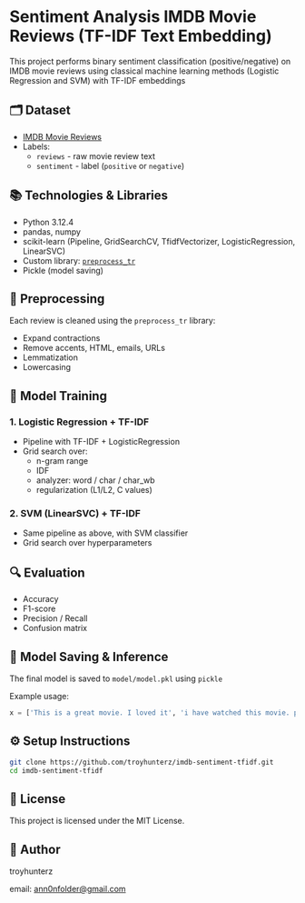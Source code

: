 # Sentiment Analysis IMDB Movie Reviews (TF-IDF Text Embedding)
This project performs binary sentiment classification (positive/negative) on IMDB movie reviews using classical machine learning methods (Logistic Regression and SVM) with TF-IDF embeddings

## 🗂️ Dataset 
- [IMDB Movie Reviews](https://github.com/troyhunterz/imdb-moviereviews/dataset)
- Labels:
  - `reviews` - raw movie review text
  - `sentiment` - label (`positive` or `negative`)

## 📚 Technologies & Libraries
- Python 3.12.4
- pandas, numpy
- scikit-learn (Pipeline, GridSearchCV, TfidfVectorizer, LogisticRegression, LinearSVC)
- Custom library: [`preprocess_tr`](https://github.com/troyhunterz/preprocess_tr)
- Pickle (model saving)

## 🧹 Preprocessing
Each review is cleaned using the `preprocess_tr` library:
- Expand contractions
- Remove accents, HTML, emails, URLs
- Lemmatization
- Lowercasing

## 🤖 Model Training
### 1. Logistic Regression + TF-IDF
- Pipeline with TF-IDF + LogisticRegression
- Grid search over:
  - n-gram range
  - IDF 
  - analyzer: word / char / char_wb
  - regularization (L1/L2, C values)

### 2. SVM (LinearSVC) + TF-IDF
- Same pipeline as above, with SVM classifier
- Grid search over hyperparameters

## 🔍 Evaluation
- Accuracy
- F1-score
- Precision / Recall
- Confusion matrix

## 💾 Model Saving & Inference
The final model is saved to `model/model.pkl` using `pickle`

Example usage:
```python
x = ['This is a great movie. I loved it', 'i have watched this movie. plot is straight. return my money']
```
## ⚙️ Setup Instructions
```bash
git clone https://github.com/troyhunterz/imdb-sentiment-tfidf.git
cd imdb-sentiment-tfidf
```

## 🧾 License
This project is licensed under the MIT License.

## 👤 Author
troyhunterz

email: ann0nfolder@gmail.com